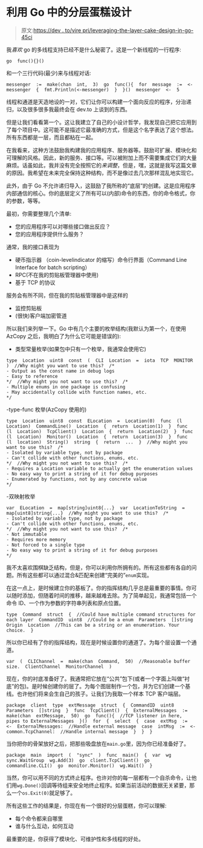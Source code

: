 # 利用 Go 中的分层蛋糕设计

> 原文:[https://dev . to/vire pri/leveraging-the-layer-cake-design-in-go-45ci](https://dev.to/virepri/leveraging-the-layer-cake-design-in-go-45ci)

我*喜欢* go 的多线程支持已经不是什么秘密了。这是一个新线程的一行程序:

```
go  func(){}() 
```

和一个三行代码(最少)来与线程对话:

```
messenger  :=  make(chan  int,  3)  go  func(){  for  message  :=  <-messenger  {  fmt.Println(<-messenger)  }  }()  messenger  <-  5 
```

线程和通道是天造地设的一对，它们让你可以构建一个面向反应的程序，分治递归，以及很多很多我最终会在 dev.to 上谈到的东西。

但是让我们看看第一个。这让我建立了自己的小设计哲学，我发现自己把它应用到了每个项目中。这可能不是描述它最准确的方式，但是这个名字表达了这个想法。所有东西都是一层，而且都粘在一起。

在我看来，这种方法鼓励我构建我的应用程序、服务器等。鼓励可扩展、模块化和可理解的风格。因此，新的服务、接口等。可以被附加上而不需要集成它们的大量麻烦。话虽如此，我并没有完全按照它的*来调整*，但是，嘿，这就是我写这篇文章的原因。我希望在未来完全保持这种结构，而不是像过去几次那样混乱地实现它。

此外，由于 Go 不允许递归导入，这鼓励了我所称的“底层”的创建。这是应用程序内部通信的核心。你的底层定义了所有可以(内部)命令的东西，你的命令格式，你的参数，等等。

最初，你需要整理几个清单:

*   您的应用程序可以对哪些接口做出反应？
*   您的应用程序提供什么服务？

通常，我的接口表现为

*   硬币指示器 （coin-levelindicator 的缩写）命令行界面（Command Line Interface for batch scripting）
*   RPC(不在我的剪贴板管理器中使用)
*   基于 TCP 的协议

服务会有所不同，但在我的剪贴板管理器中是这样的

*   监控剪贴板
*   (很快)客户端加密管道

所以我们来列举一下。Go 中有几个主要的枚举结构(我默认为第一个，在使用 AzCopy 之后，我明白了为什么它可能是错误的):

*   类型常量枚举(如果包中只有一个枚举，我通常会使用它)

```
type  Location  uint8  const  (  CLI  Location  =  iota  TCP  MONITOR  )  //Why might you want to use this?  /*
- Output as the const name in debug logs
- Easy to reference
*/  //Why might you not want to use this?  /*
- Multiple enums in one package is confusing
- May accidentally collide with function names, etc.
*/ 
```

-type-func 枚举(AzCopy 使用的)

```
type  Location  uint8  const  ELocation  =  Location(0)  func  (l  Location)  CommandLine()  Location  {  return  Location(1)  }  func  (l  Location)  TcpClient()  Location  {  return  Location(2)  }  func  (l  Location)  Monitor()  Location  {  return  Location(3)  }  func  (l  location)  String()  string  {  return  ...  }  //Why might you want to use this?  /*
- Isolated by variable type, not by package
- Can't collide with other functions, enums, etc.
*/  //Why might you not want to use this?  /*
- Requires a Location variable to actually get the enumeration values
- No easy way to print a string of it for debug purposes
- Enumerated by functions, not by any concrete value
*/ 
```

-双映射枚举

```
var  ELocation  =  map[string]uint8{...}  var  LocationToString  =  map[uint8]string{...}  //Why might you want to use this?  /*
- Isolated by variable type, not by package
- Can't collide with other functions, enums, etc.
*/  //Why might you not want to use this?  /*
- Not immutable
- Requires more memory
- Not forced to a single type
- No easy way to print a string of it for debug purposes
*/ 
```

我不太喜欢围棋缺乏结构，但是，你可以利用你所拥有的。所有这些都有各自的问题。所有这些都可以通过混合&匹配来创建“完美的”`enum`实现。

在这一点上，是时候建立你的基板了。你的指挥结构几乎总是最重要的事情。你可以随时添加，但随着时间的推移，越来越难去除。为了简单起见，我通常包括一个命令 ID、一个作为参数的字符串列表和原点位置。

```
type  Command  struct  {  //Could have multiple command structures for each layer  CommandID  uint8  //Could be a enum  Parameters  []string  Origin  Location  //This can be a string or an enumeration. Your choice.  } 
```

所以你已经有了你的指挥结构，现在是时候设置你的通道了。为每个层设置一个通道。

```
var  (  CLIChannel  =  make(chan  Command,  50)  //Reasonable buffer size.  ClientChannel  MonitorChannel  ) 
```

现在，你的衬底准备好了。我通常把它放在“公共”包下(或者一个字面上叫做“衬底”的包)。是时候创建你的层了。为每个图层制作一个包，并为它们创建一个基线。也许他们将来会生自己的孩子。让我们为我取一个样本 TCP 客户端层。

```
package  client  type  extMessage  struct  {  CommandID  uint8  Parameters  []string  }  func  TcpClient()  {  ExternalMessages  :=  make(chan  extMessage,  50)  go  func(){  //TCP listener in here, pipes to ExternalMessages  }()  for  {  select  {  case  extMsg  :=  <-  ExternalMessages:  //Handle external message  case  intMsg  :=  <-  common.TcpChannel:  //Handle internal message  }  }  } 
```

当你把你的骨架放好之后，把那些吸盘放在`main.go`里，因为你已经准备好了。

```
package  main  import  (  "sync"  )  func  main()  {  var  wg  sync.WaitGroup  wg.Add(3)  go  client.TcpClient()  go  commandline.CLI()  go  monitor.Monitor()  wg.Wait()  } 
```

当然，你可以用不同的方式终止程序。也许对你的每一层都有一个自杀命令，让他们用`wg.Done()`回调等待组来安全地终止程序。如果当前活动的数据无关紧要，那么一个`os.Exit(0)`就足够了。

所有这些工作的结果是，你现在有一个很好的分层蛋糕，你可以理解:

*   每个命令都来自哪里
*   谁与什么互动，如何互动

最重要的是，你获得了模块化、可维护性和多线程的好处。